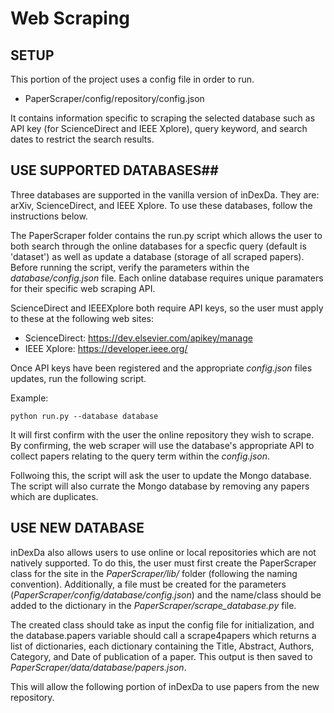 # Web Scraping
## SETUP

This portion of the project uses a config file in order to run.

* PaperScraper/config/repository/config.json

It contains information specific to scraping the selected database such as API key
(for ScienceDirect and IEEE Xplore), query keyword, and search dates to restrict the search
results.

## USE SUPPORTED DATABASES##

Three databases are supported in the vanilla version of inDexDa. They are: arXiv,
ScienceDirect, and IEEE Xplore. To use these databases, follow the instructions below.

The PaperScraper folder contains the run.py script which allows the user to both search
through the online databases for a specfic query (default is 'dataset') as well as update
a database (storage of all scraped papers). Before running the script, verify the
parameters within the _database/config.json_ file. Each online database requires unique
paramaters for their specific web scraping API.

ScienceDirect and IEEEXplore both require API keys, so the user must apply to these at the
following web sites:

* ScienceDirect: https://dev.elsevier.com/apikey/manage
* IEEE Xplore: https://developer.ieee.org/

Once API keys have been registered and the appropriate _config.json_ files updates, run
the following script.

Example:
```shell
python run.py --database database
```
It will first confirm with the user the online repository they wish to scrape. By
confirming, the web scraper will use the database's appropriate API to collect papers
relating to the query term within the _config.json_.

Follwoing this, the script will ask the user to update the Mongo database. The script
will also currate the Mongo database by removing any papers which are duplicates.

## USE NEW DATABASE

inDexDa also allows users to use online or local repositories which are not natively
supported. To do this, the user must first create the PaperScraper class for the
site in the _PaperScraper/lib/_ folder (following the naming convention). Additionally,
a file must be created for the parameters (_PaperScraper/config/database/config.json_)
and the name/class should be added to the dictionary in the
_PaperScraper/scrape_database.py_ file.

The created class should take as input the config file for initialization, and the
database.papers variable should call a scrape4papers which returns a list of dictionaries,
each dictionary containing the Title, Abstract, Authors, Category, and Date of publication
of a paper. This output is then saved to _PaperScraper/data/database/papers.json_.

This will allow the following portion of inDexDa to use papers from the new repository.

